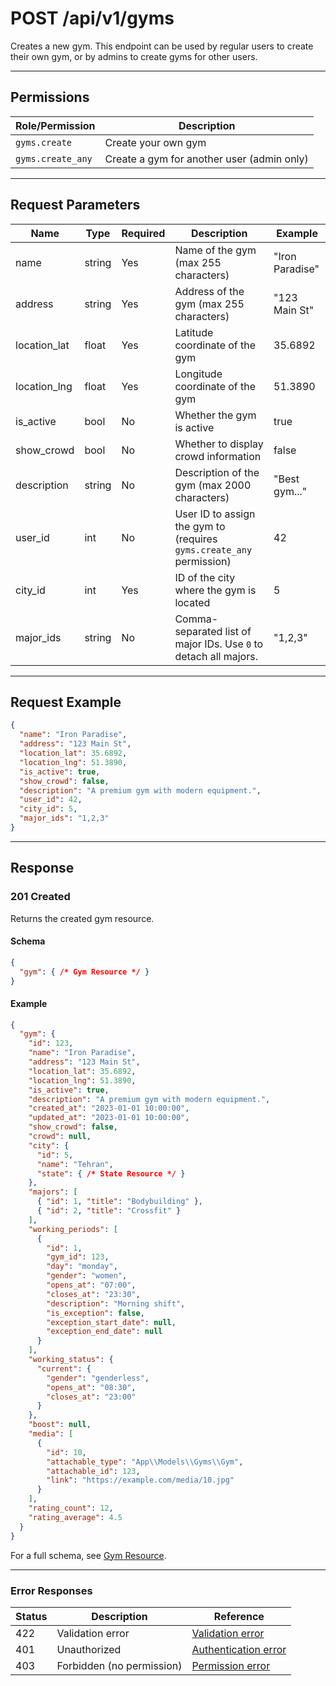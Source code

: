 # POST /api/v1/gyms

Creates a new gym. This endpoint can be used by regular users to create their own gym, or by admins to create gyms for other users.


---

## Permissions
| Role/Permission      | Description                                      |
|---------------------|--------------------------------------------------|
| `gyms.create`       | Create your own gym                              |
| `gyms.create_any`   | Create a gym for another user (admin only)       |

---

## Request Parameters

| Name         | Type    | Required | Description                                                                 | Example           |
|--------------|---------|----------|-----------------------------------------------------------------------------|-------------------|
| name         | string  | Yes      | Name of the gym (max 255 characters)                                        | "Iron Paradise"  |
| address      | string  | Yes      | Address of the gym (max 255 characters)                                     | "123 Main St"    |
| location_lat | float   | Yes      | Latitude coordinate of the gym                                              | 35.6892           |
| location_lng | float   | Yes      | Longitude coordinate of the gym                                             | 51.3890           |
| is_active    | bool    | No       | Whether the gym is active                                                   | true              |
| show_crowd   | bool    | No       | Whether to display crowd information                                        | false             |
| description  | string  | No       | Description of the gym (max 2000 characters)                                | "Best gym..."    |
| user_id      | int     | No       | User ID to assign the gym to (requires `gyms.create_any` permission)        | 42                |
| city_id      | int     | Yes      | ID of the city where the gym is located                                     | 5                 |
| major_ids    | string  | No       | Comma-separated list of major IDs. Use `0` to detach all majors.            | "1,2,3"          |

---

## Request Example

```json
{
  "name": "Iron Paradise",
  "address": "123 Main St",
  "location_lat": 35.6892,
  "location_lng": 51.3890,
  "is_active": true,
  "show_crowd": false,
  "description": "A premium gym with modern equipment.",
  "user_id": 42,
  "city_id": 5,
  "major_ids": "1,2,3"
}
```

---

## Response

### 201 Created
Returns the created gym resource.

#### Schema
```json
{
  "gym": { /* Gym Resource */ }
}
```

#### Example
```json
{
  "gym": {
    "id": 123,
    "name": "Iron Paradise",
    "address": "123 Main St",
    "location_lat": 35.6892,
    "location_lng": 51.3890,
    "is_active": true,
    "description": "A premium gym with modern equipment.",
    "created_at": "2023-01-01 10:00:00",
    "updated_at": "2023-01-01 10:00:00",
    "show_crowd": false,
    "crowd": null,
    "city": {
      "id": 5,
      "name": "Tehran",
      "state": { /* State Resource */ }
    },
    "majors": [
      { "id": 1, "title": "Bodybuilding" },
      { "id": 2, "title": "Crossfit" }
    ],
    "working_periods": [
      {
        "id": 1,
        "gym_id": 123,
        "day": "monday",
        "gender": "women",
        "opens_at": "07:00",
        "closes_at": "23:30",
        "description": "Morning shift",
        "is_exception": false,
        "exception_start_date": null,
        "exception_end_date": null
      }
    ],
    "working_status": {
      "current": {
        "gender": "genderless",
        "opens_at": "08:30",
        "closes_at": "23:00"
      }
    },
    "boost": null,
    "media": [
      {
        "id": 10,
        "attachable_type": "App\\Models\\Gyms\\Gym",
        "attachable_id": 123,
        "link": "https://example.com/media/10.jpg"
      }
    ],
    "rating_count": 12,
    "rating_average": 4.5
  }
}
```

For a full schema, see [Gym Resource](gym_resource.md).

---

### Error Responses

| Status | Description                | Reference                                      |
|--------|----------------------------|------------------------------------------------|
| 422    | Validation error           | [Validation error](../_globals/validation-errors.md) |
| 401    | Unauthorized               | [Authentication error](../_globals/authentication-errors.md) |
| 403    | Forbidden (no permission)  | [Permission error](../_globals/permission-errors.md) |
